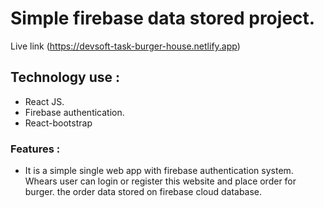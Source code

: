 # Simple firebase data stored project.

Live link (https://devsoft-task-burger-house.netlify.app)

## Technology use : 

* React JS.
* Firebase authentication.
* React-bootstrap


### Features : 
* It is a  simple single web app with firebase authentication system. Whears user can login or register this website and place order for burger. the order data stored on firebase cloud database.